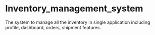 # Inventory_management_system
The system to manage all the inventory in single application including profile, dashboard, orders, shipment features.
